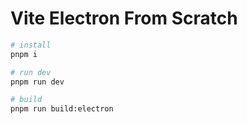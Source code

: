 # Vite Electron From Scratch

```bash
# install
pnpm i

# run dev
pnpm run dev

# build
pnpm run build:electron
```
